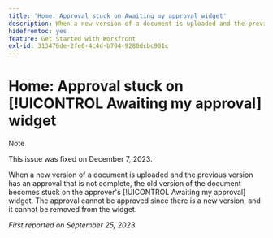 ```yaml
---
title: 'Home: Approval stuck on Awaiting my approval widget'
description: When a new version of a document is uploaded and the previous version has an approval that is not complete, the old version of the document becomes stuck on the approver's Awaiting my approval widget. The approval cannot be approved since there is a new version, and it cannot be removed from the widget.
hidefromtoc: yes
feature: Get Started with Workfront
exl-id: 313476de-2fe0-4c4d-b704-9280dcbc901c
---
```

# Home: Approval stuck on [!UICONTROL Awaiting my approval] widget

<!--on WF and WFP TOCs-->

>[!NOTE]
>
>This issue was fixed on December 7, 2023.

When a new version of a document is uploaded and the previous version has an approval that is not complete, the old version of the document becomes stuck on the approver's [!UICONTROL Awaiting my approval] widget. The approval cannot be approved since there is a new version, and it cannot be removed from the widget.

_First reported on September 25, 2023._

